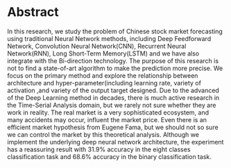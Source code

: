 # Abstract
In this research, we study the problem of Chinese stock market forecasting using traditional Neural Network methods, including Deep Feedforward Network, Convolution Neural Network(CNN), Recurrent Neural Network(RNN), Long Short-Term Memory(LSTM) and we have also integrate with the Bi-direction technology. The purpose of this research is not to find a state-of-art algorithm to make the prediction more precise. We focus on the primary method and explore the relationship between architecture and hyper-parameter(including learning rate, variety of activation ,and variety of the output target designed. Due to the advanced of the Deep Learning method in decades, there is much active research in the Time-Serial Analysis domain, but we rarely not sure whether they are work in reality. The real market is a very sophisticated ecosystem, and many accidents may occur, influent the market price. Even there is an efficient market hypothesis from Eugene Fama, but we should not so sure we can control the market by this theoretical analysis. Although we implement the underlying deep neural network architecture, the experiment has a reassuring result with $31.9\%$ accuracy in the eight classes classification task and $68.6\%$ accuracy in the binary classification task.
